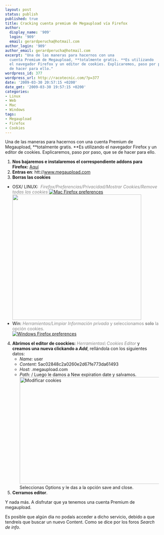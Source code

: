 ```yaml
---
layout: post
status: publish
published: true
title: Cracking cuenta premium de Megaupload vía Firefox
author:
  display_name: '909'
  login: '909'
  email: gerardperucha@hotmail.com
author_login: '909'
author_email: gerardperucha@hotmail.com
excerpt: "Una de las maneras para hacernos con una
  cuenta Premium de Megaupload, **totalmente gratis. **Es utilizando
  el navegador Firefox y un editor de cookies. Explicaremos, paso por paso, que se
  de hacer para ello."
wordpress_id: 377
wordpress_url: http://racotecnic.com/?p=377
date: '2009-03-30 20:57:15 +0200'
date_gmt: '2009-03-30 19:57:15 +0200'
categories:
- Linux
- Web
- Mac
- Windows
tags:
- Megaupload
- Firefox
- Cookies
---
```


Una de las maneras para hacernos con una cuenta Premium de Megaupload, **totalmente gratis. **Es utilizando el navegador Firefox y un editor de cookies. Explicaremos, paso por paso, que se de hacer para ello.

1. **Nos bajaremos e instalaremos el correspondiente addons para Firefox:** <span style="color: #888888;"><a href="http://anonym.to/?https://addons.mozilla.org/es-ES/firefox/addon/573" target="destino">Aquí</a></span>
2. **Entras en**: htt://www.megaupload.com
3. **Borras las cookies**
  - OSX/ LINUX: <em><span style="color: #888888;"> Firefox/Preferencias/Privacidad/Mostrar Cookies/Remove todas las cookies</span></em>
  [![Mac Firefox preferences](http://www.askdavetaylor.com/1-blog-pics/firefox-preferences-privacy.png)](http://www.askdavetaylor.com/1-blog-pics/firefox-preferences-privacy.png)
  <a href="https://support.mozilla.com/en-US/kb/img/wiki_up/prefs-privacy-linux-en.jpg"><img class="aligncenter" title="Clic para ampliar" src="https://support.mozilla.com/en-US/kb/img/wiki_up/prefs-privacy-linux-en.jpg" alt="" width="422" height="410" /></a>
  - Win: <span style="color: #888888;"><em>Herramientas/Limpiar Información privada</em> y seleccionamos **solo** la opción cookies.</span><br />
  [![Windows Firefox preferences](http://www.mozilla-hispano.org/documentacion/images/a/ab/Firefox-limpiarinfprivada.png)](http://www.mozilla-hispano.org/documentacion/images/a/ab/Firefox-limpiarinfprivada.png)
4. **Abrimos el editor de coockies:** <em><span style="color: #888888;">Herramientas\ Cookies Editor</span></em> y **creamos una nueva clickando a _Add_**, rellándola con los siguientes datos:
    - _Name:_ user
    - _Content:_ 5ac02848c2a0260e2d67fe773da61493
    - _Host:_ .megaupload.com
    - _Path:_ /
  Luego le damos a New expiration date y salvamos.
  <a href="http://img212.imageshack.us/img212/2069/imagen1e.png"><img title="Clic para ampliar" src="http://img212.imageshack.us/img212/2069/imagen1e.png" alt="Modificar cookies" width="514" height="349" /></a>
  Seleccionas Options y le das a la opción save and close.
5. **Cerramos editor**.

Y nada más. A disfrutar que ya tenemos una cuenta Premium de megaupload.

Es posible que algún dia no podaís acceder a dicho servicio, debido a que tendreís que buscar un nuevo Content. Como se dice por los foros _Search de info_.
